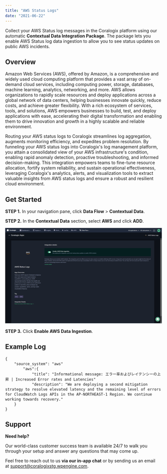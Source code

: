 ```yaml
---
title: "AWS Status Logs"
date: "2021-06-22"
---
```


Collect your AWS Status log messages in the Coralogix platform using our automatic **Contextual Data Integration Package**. The package lets you enable AWS Status log data ingestion to allow you to see status updates on public AWS incidents.

## Overview

Amazon Web Services (AWS), offered by Amazon, is a comprehensive and widely used cloud computing platform that provides a vast array of on-demand cloud services, including computing power, storage, databases, machine learning, analytics, networking, and more. AWS allows organizations to rapidly scale resources and deploy applications across a global network of data centers, helping businesses innovate quickly, reduce costs, and achieve greater flexibility. With a rich ecosystem of services, tools, and solutions, AWS empowers businesses to build, test, and deploy applications with ease, accelerating their digital transformation and enabling them to drive innovation and growth in a highly scalable and reliable environment.

Routing your AWS status logs to Coralogix streamlines log aggregation, augments monitoring efficiency, and expedites problem resolution. By funneling your AWS status logs into Coralogix's log management platform, you attain a consolidated view of your AWS infrastructure's condition, enabling rapid anomaly detection, proactive troubleshooting, and informed decision-making. This integration empowers teams to fine-tune resource allocation, fortify system reliability, and sustain operational effectiveness, leveraging Coralogix's analytics, alerts, and visualization tools to extract valuable insights from AWS status logs and ensure a robust and resilient cloud environment.

## Get Started

**STEP 1.** In your navigation pane, click **Data Flow** > **Contextual Data**.

**STEP 2.** In the **Contextual Data** section, select **AWS** and click **ADD**.

![](images/Contextual-Data-Enable-AWS-Status-Logs-1024x623.png)

**STEP 3.** Click **Enable AWS Data Ingestion**.

## Example Log

```
{
    "source_system": "aws"
        "aws":{
            "title": "Informational message: エラー率およびレイテンシーの上昇 | Increased Error rates and Latencies"
            "description": "We are deploying a second mitigation strategy to resolve elevated latency and the remaining level of errors for CloudWatch Logs APIs in the AP-NORTHEAST-1 Region. We continue working towards recovery."
    }
}

```

## Support

**Need help?**

Our world-class customer success team is available 24/7 to walk you through your setup and answer any questions that may come up.

Feel free to reach out to us **via our in-app chat** or by sending us an email at [support@coralogixstg.wpengine.com](mailto:support@coralogixstg.wpengine.com).
